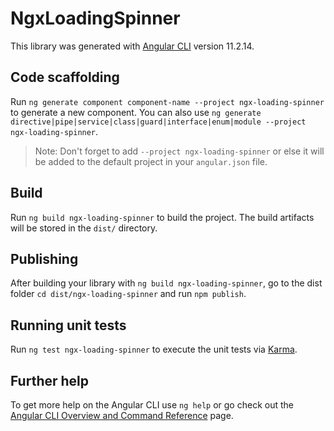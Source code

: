 # NgxLoadingSpinner

This library was generated with [Angular CLI](https://github.com/angular/angular-cli) version 11.2.14.

## Code scaffolding

Run `ng generate component component-name --project ngx-loading-spinner` to generate a new component. You can also use `ng generate directive|pipe|service|class|guard|interface|enum|module --project ngx-loading-spinner`.
> Note: Don't forget to add `--project ngx-loading-spinner` or else it will be added to the default project in your `angular.json` file. 

## Build

Run `ng build ngx-loading-spinner` to build the project. The build artifacts will be stored in the `dist/` directory.

## Publishing

After building your library with `ng build ngx-loading-spinner`, go to the dist folder `cd dist/ngx-loading-spinner` and run `npm publish`.

## Running unit tests

Run `ng test ngx-loading-spinner` to execute the unit tests via [Karma](https://karma-runner.github.io).

## Further help

To get more help on the Angular CLI use `ng help` or go check out the [Angular CLI Overview and Command Reference](https://angular.io/cli) page.
